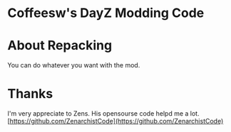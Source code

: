 # Coffeesw's DayZ Modding Code

# About Repacking
You can do whatever you want with the mod.

# Thanks
I'm very appreciate to Zens. His opensourse code helpd me a lot.
[https://github.com/ZenarchistCode](https://github.com/ZenarchistCode)